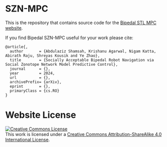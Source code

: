 # SZN-MPC

This is the repository that contains source code for the [Bipedal STL MPC website](https://szn-mpc.github.io).

If you find Bipedal SZN-MPC useful for your work please cite:
```
@article{,
  author       = {Abdulaziz Shamsah, Krishanu Agarwal, Nigam Katta, Abirath Raju, Shreyas Kousik and Ye Zhao},
  title        = {Socially Acceptable Bipedal Robot Navigation via Social Zonotope Network Model Predictive Control},
  journal      = {},
  year         = 2024,
  url          = {},
  archivePrefix= {arXiv},
  eprint       = {},
  primaryClass = {cs.RO}
}
```

# Website License
<a rel="license" href="http://creativecommons.org/licenses/by-sa/4.0/"><img alt="Creative Commons License" style="border-width:0" src="https://i.creativecommons.org/l/by-sa/4.0/88x31.png" /></a><br />This work is licensed under a <a rel="license" href="http://creativecommons.org/licenses/by-sa/4.0/">Creative Commons Attribution-ShareAlike 4.0 International License</a>.
